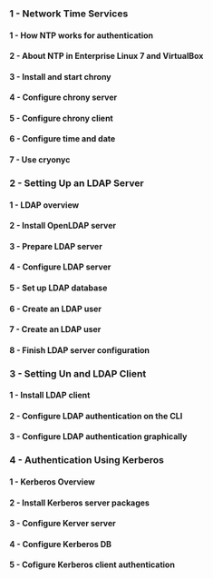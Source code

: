 ### 1 - Network Time Services 
#### 1 - How NTP works for authentication
#### 2 - About NTP in Enterprise Linux 7 and VirtualBox
#### 3 - Install and start chrony
#### 4 - Configure chrony server
#### 5 - Configure chrony client
#### 6 - Configure time and date
#### 7 - Use cryonyc

### 2 - Setting Up an LDAP Server
#### 1 - LDAP overview
#### 2 - Install OpenLDAP server
#### 3 - Prepare LDAP server
#### 4 - Configure LDAP server
#### 5 - Set up LDAP database
#### 6 - Create an LDAP user
#### 7 - Create an LDAP user
#### 8 - Finish LDAP server configuration

### 3 - Setting Un and LDAP Client
#### 1 - Install LDAP client
#### 2 - Configure LDAP authentication on the CLI
#### 3 - Configure LDAP authentication graphically

### 4 - Authentication Using Kerberos
#### 1 - Kerberos Overview
#### 2 - Install Kerberos server packages
#### 3 - Configure Kerver server
#### 4 - Configure Kerberos DB
#### 5 - Cofigure Kerberos client authentication 
